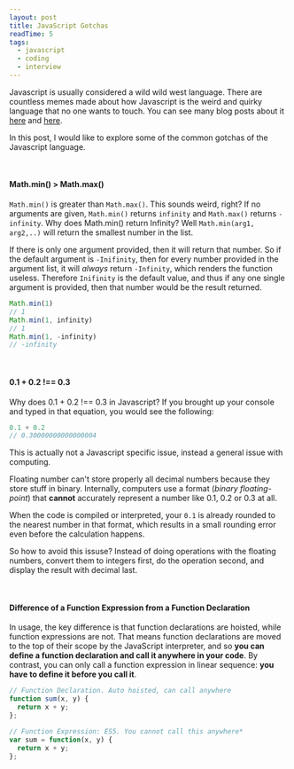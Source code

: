 ```yaml
---
layout: post
title: JavaScript Gotchas
readTime: 5
tags:
  - javascript
  - coding
  - interview
---
```


Javascript is usually considered a wild wild west language. There are countless memes made about how Javascript is the weird and quirky 
language that no one wants to touch. You can see many blog posts about it [here](https://blog.mgechev.com/2013/02/22/javascript-the-weird-parts/) and [here](https://charlieharvey.org.uk/page/javascript_the_weird_parts).

In this post, I would like to explore some of the common gotchas of the Javascript language.
<!--more-->

<br/>

#### Math.min() > Math.max()

<code>Math.min()</code> is greater than <code>Math.max()</code>. This sounds weird, right? If no arguments are given, <code>Math.min()</code> returns <code>infinity</code> and <code>Math.max()</code> returns <code>-infinity</code>. Why does Math.min() return Infinity?
Well <code>Math.min(arg1, arg2,..)</code> will return the smallest number in the list. 

If there is only one argument provided, then it will return that number. So if the default argument is <code>-Inifinity</code>, then for every number provided in the argument list, it will *always* return <code>-Infinity</code>, which renders the function useless. Therefore <code>Inifinity</code> is the default value, and thus if any one single argument is provided, then that number would be the result returned.

```javascript
Math.min(1) 
// 1
Math.min(1, infinity)
// 1
Math.min(1, -infinity)
// -infinity
```

<br/>

#### 0.1 + 0.2 !== 0.3 

Why does 0.1 + 0.2 !== 0.3 in Javascript? If you brought up your console and typed in that equation, you would see the following:

```javascript
0.1 + 0.2
// 0.30000000000000004
```

This is actually not a Javascript specific issue, instead a general issue with computing. 

Floating number can't store properly all decimal numbers because they store stuff in binary. Internally, computers use a format (*binary floating-point*) that **cannot** accurately represent a number like 0.1, 0.2 or 0.3 at all.

When the code is compiled or interpreted, your <code>0.1</code> is already rounded to the nearest number in that format, which results in a small rounding error even before the calculation happens.

So how to avoid this issuse? Instead of doing operations with the floating numbers, convert them to integers first, do the operation second, and display the result with decimal last.


<br/>

#### Difference of a Function Expression from a Function Declaration

In usage, the key difference is that function declarations are hoisted, while function expressions are not. That means function declarations are moved to the top of their scope by the JavaScript interpreter, and so **you can define a function declaration and call it anywhere in your code**. By contrast, you can only call a function expression in linear sequence: **you have to define it before you call it**.

```javascript
// Function Declaration. Auto hoisted, can call anywhere
function sum(x, y) {
  return x + y;
};

// Function Expression: ES5. You cannot call this anywhere*
var sum = function(x, y) {
  return x + y;
};
```

